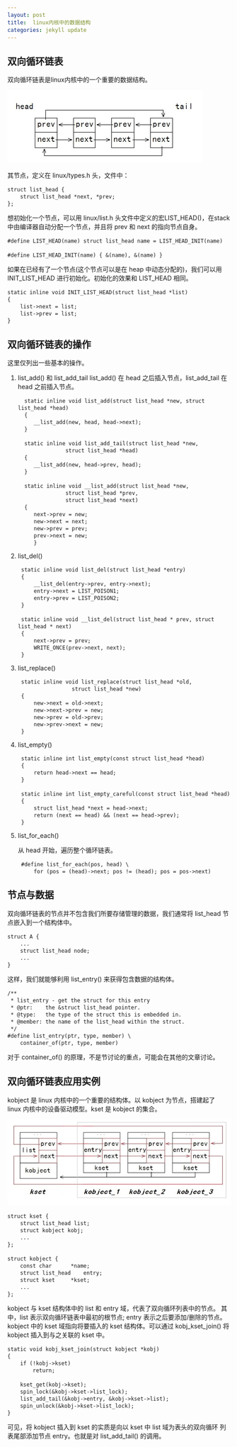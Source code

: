 ```yaml
---
layout: post
title:  linux内核中的数据结构
categories: jekyll update
---
```


## 双向循环链表
双向循环链表是linux内核中的一个重要的数据结构。

![图1](/img/blog_img/001.jpg)

其节点，定义在 linux/types.h 头，文件中：

    struct list_head {
	    struct list_head *next, *prev;
	};

想初始化一个节点，可以用 linux/list.h 头文件中定义的宏LIST\_HEAD()，在stack
中由编译器自动分配一个节点，并且将 prev 和 next 的指向节点自身。

    #define LIST_HEAD(name) struct list_head name = LIST_HEAD_INIT(name)

    #define LIST_HEAD_INIT(name) { &(name), &(name) }

如果在已经有了一个节点(这个节点可以是在 heap 中动态分配的)，我们可以用
INIT\_LIST_HEAD 进行初始化。初始化的效果和 LIST\_HEAD 相同。

    static inline void INIT_LIST_HEAD(struct list_head *list)
    {
	    list->next = list;
	    list->prev = list;
	}

## 双向循环链表的操作

这里仅列出一些基本的操作。

1. list\_add() 和 list\_add\_tail
   list\_add() 在 head 之后插入节点，list\_add\_tail 在 head 之前插入节点。

         static inline void list_add(struct list_head *new, struct list_head *head)
         {
    	    __list_add(new, head, head->next);
         }

         static inline void list_add_tail(struct list_head *new,
                      struct list_head *head)
         {
        	__list_add(new, head->prev, head);
         }
    		
         static inline void __list_add(struct list_head *new,
    			      struct list_head *prev,
    			      struct list_head *next)
         {
           	next->prev = new;
        	new->next = next;
        	new->prev = prev;
        	prev->next = new;
			}

2. list_del()

        static inline void list_del(struct list_head *entry)
        {
        	__list_del(entry->prev, entry->next);
        	entry->next = LIST_POISON1;
        	entry->prev = LIST_POISON2;
        }
        
        static inline void __list_del(struct list_head * prev, struct list_head * next)
        {
        	next->prev = prev;
        	WRITE_ONCE(prev->next, next);
    	}

3. list_replace()

        static inline void list_replace(struct list_head *old,
        				struct list_head *new)
        {
        	new->next = old->next;
        	new->next->prev = new;
        	new->prev = old->prev;
        	new->prev->next = new;
        }

4. list_empty()

        static inline int list_empty(const struct list_head *head)
        {
        	return head->next == head;
        }
        
        static inline int list_empty_careful(const struct list_head *head)
        {
        	struct list_head *next = head->next;
        	return (next == head) && (next == head->prev);
		}

5. list_for_each()

    从 head 开始，遍历整个循环链表。

        #define list_for_each(pos, head) \
        	for (pos = (head)->next; pos != (head); pos = pos->next)


## 节点与数据

双向循环链表的节点并不包含我们所要存储管理的数据，我们通常将 list_head
节点嵌入到一个结构体中。

    struct A {
        ...
        struct list_head node;
        ...
    }

这样，我们就能够利用 list_entry() 来获得包含数据的结构体。

    /**
     * list_entry - get the struct for this entry
     * @ptr:	the &struct list_head pointer.
     * @type:	the type of the struct this is embedded in.
     * @member:	the name of the list_head within the struct.
     */
    #define list_entry(ptr, type, member) \
        container_of(ptr, type, member)

对于 container_of() 的原理，不是节讨论的重点，可能会在其他的文章讨论。

## 双向循环链表应用实例

kobject 是 linux 内核中的一个重要的结构体。以 kobject 为节点，搭建起了
linux 内核中的设备驱动模型。kset 是 kobject 的集合。

![图2](/img/blog_img/002.jpg)

    struct kset {
	    struct list_head list;
	    struct kobject kobj;
		...
	};

    struct kobject {
    	const char		*name;
    	struct list_head	entry;
    	struct kset		*kset;
        ...
    };

kobject 与 kset 结构体中的 list 和 entry 域，代表了双向循环列表中的节点。
其中，list 表示双向循环链表中最初的根节点; entry 表示之后要添加/删除的节点。
kobject 中的 kset 域指向将要插入的 kset 结构体。可以通过 kobj\_kset\_join()
将 kobject 插入到与之关联的 kset 中。

    static void kobj_kset_join(struct kobject *kobj)
    {
    	if (!kobj->kset)
    		return;
    
    	kset_get(kobj->kset);
    	spin_lock(&kobj->kset->list_lock);
    	list_add_tail(&kobj->entry, &kobj->kset->list);
    	spin_unlock(&kobj->kset->list_lock);
    }

可见，将 kobject 插入到 kset 的实质是向以 kset 中 list 域为表头的双向循环
列表尾部添加节点 entry。也就是对 list\_add\_tail() 的调用。
